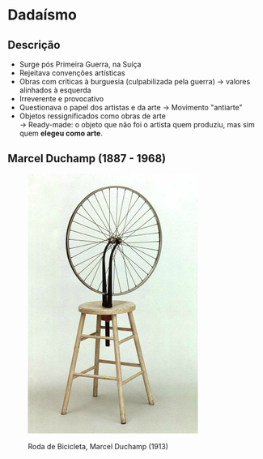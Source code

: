 # Dadaísmo

## Descrição

* Surge pós Primeira Guerra, na Suíça
* Rejeitava convenções artísticas
* Obras com críticas à burguesia (culpabilizada pela guerra) -> valores alinhados à esquerda
* Irreverente e provocativo
* Questionava o papel dos artistas e da arte -> Movimento "antiarte"
* Objetos ressignificados como obras de arte \
  \-> Ready-made: o objeto que não foi o artista quem produziu, mas sim quem **elegeu como arte**.

## Marcel Duchamp (1887 - 1968)

<figure><img src="../../.gitbook/assets/image (21).png" alt="" width="336"><figcaption><p>Roda de Bicicleta, Marcel Duchamp (1913)</p></figcaption></figure>

